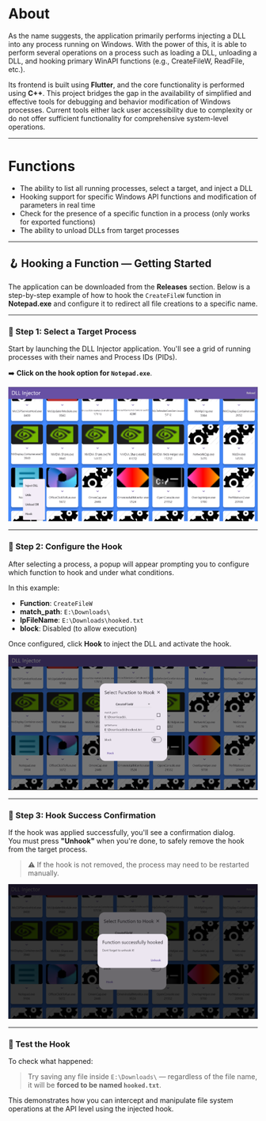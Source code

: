 # About

As the name suggests, the application primarily performs injecting a DLL into any process running on Windows. With the power of this, it is able to perform several operations on a process such as loading a DLL, unloading a DLL, and hooking primary WinAPI functions (e.g., CreateFileW, ReadFile, etc.). 

Its frontend is built using **Flutter**, and the core functionality is performed using **C++**. This project bridges the gap in the availability of simplified and effective tools for debugging and behavior modification of Windows processes. Current tools either lack user accessibility due to complexity or do not offer sufficient functionality for comprehensive system-level operations.

---

# Functions

- The ability to list all running processes, select a target, and inject a DLL  
- Hooking support for specific Windows API functions and modification of parameters in real time  
- Check for the presence of a specific function in a process (only works for exported functions)  
- The ability to unload DLLs from target processes  

---

## 🪝 Hooking a Function — Getting Started

The application can be downloaded from the **Releases** section. Below is a step-by-step example of how to hook the `CreateFileW` function in **Notepad.exe** and configure it to redirect all file creations to a specific name.

---

### 🔹 Step 1: Select a Target Process

Start by launching the DLL Injector application. You'll see a grid of running processes with their names and Process IDs (PIDs).

➡️ **Click on the hook option for `Notepad.exe`**.


![Step 1: Select Process](images/selectProcess.png)

---

### 🔹 Step 2: Configure the Hook

After selecting a process, a popup will appear prompting you to configure which function to hook and under what conditions.

In this example:
- **Function**: `CreateFileW`
- **match_path**: `E:\Downloads\`
- **lpFileName**: `E:\Downloads\hooked.txt`
- **block**: Disabled (to allow execution)

Once configured, click **Hook** to inject the DLL and activate the hook.


![Step 2: Configure Hook](images/hookCreateFileW.png)


---

### 🔹 Step 3: Hook Success Confirmation

If the hook was applied successfully, you'll see a confirmation dialog.  
You must press **"Unhook"** when you're done, to safely remove the hook from the target process.  
> ⚠️ If the hook is not removed, the process may need to be restarted manually.


![Step 3: Hook Success](images/doneHook.png)


---

### 🔎 Test the Hook

To check what happened:
> Try saving any file inside `E:\Downloads\` — regardless of the file name, it will be **forced to be named `hooked.txt`**.

This demonstrates how you can intercept and manipulate file system operations at the API level using the injected hook.
